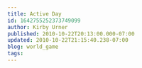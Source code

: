 ```yaml
---
title: Active Day
id: 1642755252373749099
author: Kirby Urner
published: 2010-10-22T20:13:00.000-07:00
updated: 2010-10-22T21:15:40.238-07:00
blog: world_game
tags: 
---
```


